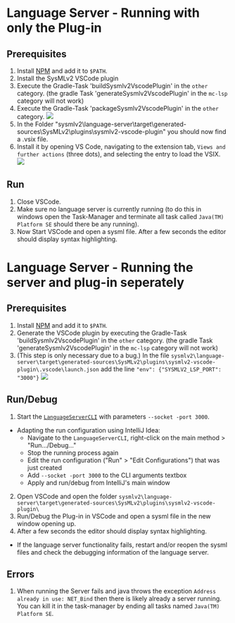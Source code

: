 # Language Server - Running with only the Plug-in

## Prerequisites

1. Install [NPM](https://www.npmjs.com/) and add it to `$PATH`.
2. Install the SysMLv2 VSCode plugin
  1. Execute the Gradle-Task 'buildSysmlv2VscodePlugin' in the `other` category. (the gradle Task 'generateSysmlv2VscodePlugin' in the `mc-lsp` category will not work)
  2. Execute the Gradle-Task 'packageSysmlv2VscodePlugin' in the `other` category.
     ![](doc/generatePlugIn.png)
  3. In the Folder "sysmlv2\language-server\target\generated-sources\SysMLv2\plugins\sysmlv2-vscode-plugin" you should now find a .vsix file.
  4. Install it by opening VS Code, navigating to the extension tab, `Views and further actions` (three dots), and selecting the entry to load the VSIX.
     ![](doc/install_vsix.png)

## Run

1. Close VSCode.
2. Make sure no language server is currently running (to do this in windows open the Task-Manager and terminate all task called `Java(TM) Platform SE` should there be any running).
3. Now Start VSCode and open a sysml file. After a few seconds the editor should display syntax highlighting.

# Language Server - Running the server and plug-in seperately

## Prerequisites

1. Install [NPM](https://www.npmjs.com/) and add it to `$PATH`.
2. Generate the VSCode plugin by executing the Gradle-Task 'buildSysmlv2VscodePlugin' in the `other` category. (the gradle Task 'generateSysmlv2VscodePlugin' in the `mc-lsp` category will not work)
3. (This step is only necessary due to a bug.) In the file `sysmlv2\language-server\target\generated-sources\SysMLv2\plugins\sysmlv2-vscode-plugin\.vscode\launch.json` add the line `"env": {"SYSMLV2_LSP_PORT": "3000"}`
   ![](doc/set_ENV.png)

## Run/Debug

1. Start the [`LanguageServerCLI`](src/main/java/de/monticore/lang/sysmlv2/_lsp/LanguageServerCLI.java) with parameters `--socket -port 3000`.
  * Adapting the run configuration using IntelliJ Idea:
    * Navigate to the `LanguageServerCLI`, right-click on the main method > "Run.../Debug..."
    * Stop the running process again
    * Edit the run configuration ("Run" > "Edit Configurations") that was just created
    * Add `--socket -port 3000` to the CLI arguments textbox
    * Apply and run/debug from IntelliJ's main window
2. Open VSCode and open the folder `sysmlv2\language-server\target\generated-sources\SysMLv2\plugins\sysmlv2-vscode-plugin\`
3. Run/Debug the Plug-in in VSCode and open a sysml file in the new window opening up.
4. After a few seconds the editor should display syntax highlighting.
  * If the language server functionality fails, restart and/or reopen the sysml files and check the debugging information of the language server.

## Errors

1. When running the Server fails and java throws the exception `Address already in use: NET_Bind` then there is likely already a server running. You can kill it in the task-manager by ending all tasks named `Java(TM) Platform SE`.
